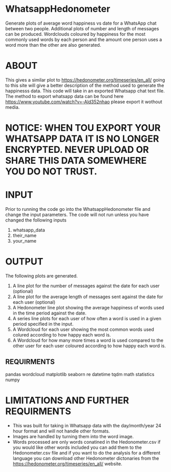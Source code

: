 # WhatsappHedonometer
Generate plots of average word happiness vs date for a WhatsApp chat between
two people. Additional plots of number and length of messages can be produced. Wordclouds 
coloured by happiness for the most commonly used words by each person and the 
amount one person uses a word more than the other are also generated. 

# ABOUT
This gives a similar plot to https://hedonometer.org/timeseries/en_all/ 
going to this site will give a better description of the method used to 
generate the happinesss data. This code will take in an exported Whatsapp 
chat text file. The method to export whatsapp data can be found here
https://www.youtube.com/watch?v=-Ald352nhao please export it wothout media.

# NOTICE: WHEN TOU EXPORT YOUR WHATSAPP DATA IT IS NO LONGER ENCRYPTED. NEVER UPLOAD OR SHARE THIS DATA SOMEWHERE YOU DO NOT TRUST. 

# INPUT 
Prior to running the code go into the WhatsappHedonometer file and change the 
input parameters. The code will not run unless you have changed the following inputs
1. whatsapp_data
2. their_name
3. your_name

# OUTPUT
The following plots are generated.
1. A line plot for the number of messages against the date for each user (optional)
2. A line plot for the average length of messages sent against the date for each user (optional)
3. A Hedonometer line plot showing the average happiness of words used in the 
   time period against the date. 
4. A series line plots for each user of how often a word is used in a given period 
   specified in the input.
5. A Wordcloud for each user showing the most common words used colured according 
   to how happy each word is.
6. A Wordcloud for how many more times a word is used compared to the other user
   for each user coloured  according to how happy each word is. 

## REQUIRMENTS
pandas 
wordcloud 
matplotlib
seaborn
re
datetime
tqdm 
math 
statistics 
numpy

# LIMITATIONS AND FURTHER REQUIRMENTS
- This was built for taking in Whatsapp data with the day/month/year 24 hour 
  format and will not handle other formats.
- Images are handled by turning them into the word image. 
- Words processed are only words conatined in the Hedonometer.csv if you would like
  other words included you can add them to the Hedonometer.csv file and if you 
  want to do the analysis for a different language you can download other Hedonometer 
  dictonaries from the https://hedonometer.org/timeseries/en_all/  website.
